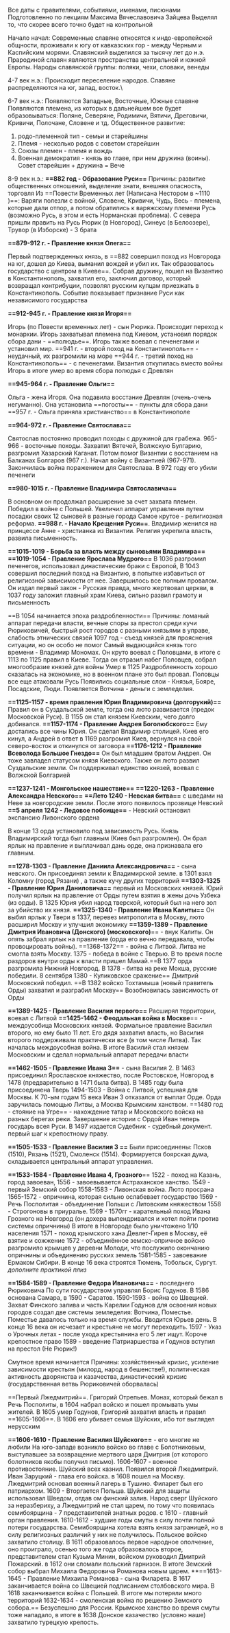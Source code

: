 Все даты с правителями, событиями, именами, писюнами
Подготовленно по лекциям Максима Вячеславовича Зайцева
Выделял то, что скорее всего точно будет на контрольной

Начало начал:
Современные славяне относятся к индо-европейской общности, проживали к югу от кавказских гор - между Черным и Каспийским морями. Славянский выделился за тысячу лет до н.э. Прародиной славян являются пространства центральной и южной Европы. Народы славянской группы: поляки, чехи, словаки, венеды

4-7 век н.э.:
Происходит переселение народов. Славяне распределяются на юг, запад, восток.\

6-7 век н.э.:
Появляются Западные, Восточные, Южные славяне
Появляются племена, из которых в дальнейшем все будет образовываться:
Поляне, Северяне, Родимичи, Вятичи, Дреговичи, Кривичи, Полочане, Словене и тд.
Общественное развитие: 
1) родо-племенной тип - семьи и старейшины
2) Племя - несколько родов с советом старейшин
3) Союзы племен - племя и вождь
4) Военная демократия - князь во главе, при нем дружина (воины). Совет старейшин + дружина = Вече

8-9 век н.э.:
**==882 год - Образование Руси==**
Причины: развитие общественных отношений, выделение знати, внешняя опасность, торговля
Из ==Повести Временных лет (Написана Нестором в ~1110 )==:
Варяги полезли с войной, Словене, Кривичи, Чудь, Весь - племена, которые дали отпор, а потом обратились к варяжскому племени Русь (возможно Русь, в этом и есть Норманская проблема). С севера пришли править на Русь Рюрик (в Новгород), Синеус (в Белоозере), Трувор (в Изборске) - 3 брата

**==879-912 г. - Правление князя Олега==**

Первый подтвержденных князь, в ==882 совершил поход из Новгорода на юг, дошел до Киева, выманил вождей и убил их. Так образовалось государство с центром в Киеве==. Собрав дружину, пошел на Византию в Константинополь, захватил его, заключил договор, который возвращал контрибуции, позволял русским купцам приезжать в Константинополь. Событие показывает признание Руси как независимого государства 

**==912-945 г. - Правление князя Игоря==**

Игорь (по Повести временных лет) - сын Рюрика. Происходит переход к монархии. Игорь захватывал племена под Киевом, установил порядок сбора дани - ==полюдье==. Игорь также воевал с печенегами и установил мир. 
==941 г. - второй поход на Константинополь== - неудачный, их разгромили на море
==944 г. - третий поход на Константинополь== - с печенегами. Византия откупилась вместо войны
Игорь в итоге умер во время сбора полюдья с Древлян

**==945-964 г. - Правление Ольги==**

Ольга - жена Игоря. Она подавила восстание Древлян (очень-очень негуманно). Она установила ==погосты== - пункты для сбора дани
==957 г. - Ольга приняла христианство== в Константинополе

**==964-972 г. - Правление Святослава==**

Святослав постоянно проводил походы с дружиной для грабежа. 965-966 - восточные походы. Захватил Вятечей, Волжскую Булгарию, разгромил Хазарский Каганат. Потом помог Византии с восстанием на Балканах Болгаров (967 г.). Начал войну с Византией (967-971). Закончилась война поражением для Святослава. В 972 году его убили печенеги 

**==980-1015 г. - Правление Владимира Святославича==**

В основном он продолжал расширение за счет захвата племен. Победил в войне с Польшей. Увеличил аппарат управления путем посадки своих 12 сыновей в разные города
Самое крутое - религиозная реформа.  **==988 г. - Начало Крещения Руси==**. Владимир женился на принцессе Анне - христианка из Византии. Религия укрепила власть, развила письменность. 

**==1015-1019 - Борьба за власть между сыновьями Владимира==**
**==1019-1054 - Правление Ярослава Мудрого==**
В 1036 разгромил печенегов, использовал династические браки с Европой, 
В 1043 совершил последний поход на Византию, в попытке избавиться от религиозной зависимости от нее. Завершилось все полным провалом. 
Он издал первый закон - Русская правда, много жертвовал церкви, в 1037 году заложил главный храм Киева, сильно развил грамоту и письменность 

==В 1054 начинается эпоха раздробленности==
Причины: ломаный аппарат передачи власти, вечные споры за престол среди кучи Рюриковичей, быстрый рост городов с разными князьями в управе, слабость этнических связей
1097 год - съезд князей для прояснения ситуации, но он особо не помог
Самый выдающийся князь того времени - Владимир Мономах. Он круто воевал с Половцами, в итоге с 1113 по 1125 правил в Киеве. Тогда он отразил набег Половцев, собрал многообразие князей для войны
Умер в 1125
Раздробленность хорошо сказалась на экономике, но в военном плане это был провал. Половцы все еще атаковали Русь
Появились социальные слои - Князья, Бояре, Посадские, Люди. Появляется Вотчина - деньги с земледелия. 

**==1125-1157 - время правления Юрия Владимировича (долгорукий)==**
Правил он в Суздальской земле, тогда она люто развивается (предок Московской Руси). В 1155 он стал князем Киевским, чего долго добивался. 
**==1157-1174 - Правление Андрея Боголюбского==** 
Ему достались все чины Юрия. Он сделал Владимир столицей. Киев его кинул, а Андрей в ответ в 1169 разгромил Киев, вернулся на свой северо-восток и откинулся от заговора
**==1176-1212 - Правление Всеволода Большое Гнездо==** 
Он был младшим братом Андрея. Он тоже завладел статусом князя Киевского. Также он люто развил Суздальские земли. Он поддерживал единство князей, воевал с Волжской Болгарией

**==1237-1241 - Монгольское нашествие==**
**==1220-1263 - Правление Александра Невского==**
**==Лето 1240 - Невская битва==** с шведами на Неве за новгородские земли. После этого появилось прозвище Невский
**==5 апреля 1242 - Ледовое побоище==** - Невский остановил экспансию Ливонского ордена

В конце 13 орда установило под зависимость Русь. Князь Владимирский тогда был главным (Киев был разгромлен). Он брал ярлык на правление и выплачивал дань орде, она признавала его главным. 

**==1278-1303 - Правление Даниила Александровича==** - сына невского. 
Он присоединял земли к Владимирской земле. в 1301 взял Коломну (город Рязани) , а также кучу других территорий
**==1303-1325 - Правление Юрия Даниловича==** 
первый из Московских князей. Юрий получил ярлык на правление от Орды путем взятия в жены дочь Узбека (из орды). В 1325 Юрия убил народ тверской, который был на него зол за убийство их князя. 
**==1325-1340 - Правление Ивана Калиты==** 
Он выбил ярлык у Твери в 1337, перевез митрополита в Москву, люто расширил Москву и улучшил экономику
**==1359-1389 - Правление Дмитрия Ивановича (Донского) (московского)**== - внук Калиты. 
Он опять забрал ярлык на правление (орда его вечно передавала, чтобы провоцировать войны). ==1368-1372== - война с Литвой. Литва не смогла взять Москву. 1375 - победа в войне с Тверью. В то время после раздоров внутри орды к власти пришел Мамай.==В 1377 орда разгромила Нижний Новгород. В 1378 - битва на реке Мокша, русские победили. 8 сентября 1380 - Куликовское сражение== Дмитрий Московский победил. 
==В 1382 войско Тохтамыша (новый правитель Орды) захватил и разграбил Москву==
Возобновилась зависимость от Орды 

**==1389-1425 - Правление Василия первого==**
Расширял территории, воевал с Литвой
**==1425-1462 - Феодальная война в Москве**==  - междоусобица Московских князей. Формальное правление Василия второго, но ему было 11 лет. Его дядя захватил власть, но Василия второго поддерживали практически все (в том числе Литва). Так началась междоусобная война. В итоге Василий стал князем Московским и сделал нормальный аппарат передачи власти 

**==1462-1505 - Правление Ивана 3==** - сына Василия 2. 
В 1463 присоединил Ярославское княжество, после Ростовское, Новгород в 1478 (предварительно в 1471 была битва). В 1485 году была присоединена Тверь
1494-1503 - Война с Литвой, успешная для Москвы. К 70-ым годам 15 века Иван 3 отказался от выплат Орде. Орда заручилась помощью Литвы, а Москва Крымским ханством. ==1480 год - стояние на Угре== - нахождение татар и Московского войска на разных берегах реки. Завершение истории с Ордой
Иван теперь государь всея Руси. 
В 1497 издается Судебник - судебный документ. первый шаг к крепостному праву. 

**==1505-1533 - Правление Василия 3 ==**
Были присоединены: Псков (1510), Рязань (1521), Смоленск (1514). Формируется боярская дума, складывается центральный аппарат управления. 

**==1533-1584 - Правление Ивана 4, Грозного**==
1522 - поход на Казань, город завоеван, 1556 - завоевывается Астраханское ханство. 
1549 - первый Земский собор
1558-1583 - Ливонская война. Люто просрана
1565-1572 - опричнина, которая сильно ослабевает государство
1569 - Речь Посполитая - объединение Польши с Литовским княжеством
1558 - Строгоновы в приуралье. 
1569 - 1570гг - карательный поход Ивана Грозного на Новгород (он дохера выпендривался и хотел пойти против системы опричнины)
В итоге в Новгороде было уничтожено 1/10 населения
1571 - поход крымского хана Девлет-Гирея в Москву, её взятие и сожжение
1572 - объединённое земско-опричное войско разгромило крымцев у деревни Молоди, что послужило окончанию опричнины и объединению русских земель
1581-1585 - завоевание Ермаком Сибири. 
В конце 16 века строятся Тюмень, Тобольск, Сургут. 
*дополните практикой плиз*

**==1584-1589 - Правление Федора Ивановича==** - последнего Рюриковича
По сути государством управлял Борис Годунов. В 1586 основана Самара, в 1590 - Саратов. 
1590-1593 - война со Швецией. Захват Финского залива и часть Карелии
Годунов для освоения новых городов создал две системы земледелия:
Вотчина, Поместье. Поместье давалось только на время службы. Вводится Юрьев день. В конце 16 века он исчезает и крестьяне не могут переходить. 1597 - Указ о Урочных летах - после ухода крестьянина его 5 лет ищут. Короче крепостное право
1589 - введение Патриаршества и Годунов вступил на престол (Не Рюрик!)

Смутное время начинается
Причины: хозяйственный кризис, усиление зависимости крестьян (милорд, народ в бешенстве!), политическая активность дворянства и казачества, династический кризис (государственная ветвь Рюриковичей оборвалась)

==Первый Лжедмитрий==. Григорий Отрепьев. Монах, который бежал в Речь Посполиты, в 1604 набрал войско и пошел промывать умы жителей. В 1605 умер Годунов, Григорий захватил власть и правил ==1605-1606==. В 1606 его убивает семья Шуйских, ибо тот выглядел нерусским

**==1606-1610 - Правление Василия Шуйского==** - его многие не любили 
На юго-западе возникло войско во главе с Болотниковым, выступавшее за возвращение мертвого царя Дмитрия (от которого болотников якобы получил письмо). 1606-1607 - военное противостояние. Шуйский всех казнил. 
Появился второй Лжедмитрий. Иван Заруцкий - глава его войска. в 1608 пошел на Москву. Лжедмитрий основал военный лагерь в Тушино. Филарет был его патриархом. 
1609 - Вторгается Польша. Шуйский для защиты использовал Шведом, отдав ом финский залив. 
Народ сверг Шуйского за неразбериху, а Лжедмитрий не стал царем, по тому что появилась семибоярщина - 7 представителей знатных родов. с 1610 - главный орган правления. 1610-1612 - худшие годы смуты в силу почти полной потери государства. Семибоярщина хотела взять князя заграницей, но в силу религиозных различий у них не получилось. 
Польское войско захватило столицу. В 1611 образовалось первое народное ополчение, оно проиграло, осенью того же года образовалось второе, представителем стал Кузьма Минин, войском руководил Дмитрий Пожарский. в 1612 они сломали польский гарнизон. 
В итоге Земский собор выбрал Михаила Федоровича Романова новым царем. 
**==1613-1645 - Правление Михаила Романова - сына Филарета. 
В 1617 заканчивается война со Швецией подписанием столбовского мира. 
В 1618 заканчивается война с Польшей. 
В итоге мы потеряли много территорий
1632-1634 - смоленская война по решению Земского собора.== Безуспешно для России.
Крымское ханство во время смуты тоже нападало, в итоге в 1638 Донское казачество (условно наше) захватило турецкую крепость. 


